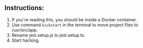 ## Instructions:

1. If you're reading this, you should be inside a Docker container.
2. Use command `kickstart` in the terminal to move project files to /usr/src/app.
3. Rename jest.setup.js to jest.setup.ts.
4. Start hacking.